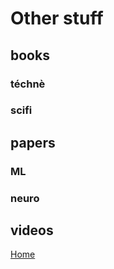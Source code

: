 # Other stuff

## books

### téchnè

### scifi


## papers

### ML

### neuro


## videos

[Home](/)